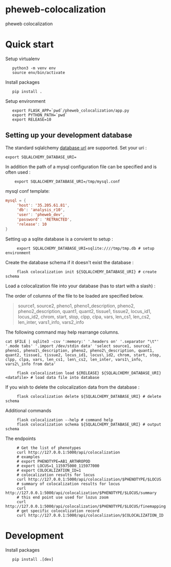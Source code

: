 # pheweb-colocalization
pheweb colocalization

# Quick start

Setup virtualenv

```
   python3 -m venv env
   source env/bin/activate
```

Install packages

```
   pip install .
```

Setup environment


```
   export FLASK_APP=`pwd`/pheweb_colocalization/app.py
   export PYTHON_PATH=`pwd`
   export RELEASE=10
```


## Setting up your development database



The standard sqlalchemy [database url](https://docs.sqlalchemy.org/en/14/core/engines.html#database-urls) are supported.
Set your uri :

```
export SQLALCHEMY_DATABASE_URI=
```


In addition the path of a mysql configuration file can be specified and is often used :

```
	export SQLALCHEMY_DATABASE_URI=/tmp/mysql.conf
```

mysql conf template:

```conf
mysql = {
     'host': '35.205.61.81',
     'db': 'analysis_r10',
     'user': 'pheweb_dev',
     'password': 'RETRACTED',
     'release': 10
}
```

Setting up a sqlite database is a convient to setup :


```
     export SQLALCHEMY_DATABASE_URI=sqlite:////tmp/tmp.db # setup environment
```

Create the database schema if it doesn't exist the database :


```
     flask colocalization init ${SQLALCHEMY_DATABASE_URI} # create schema
```

Load a colocalization file into your database (has to start with a slash) :

The order of columns of the file to be loaded are specified below.

> source1, source2, pheno1, pheno1\_description, pheno2, pheno2\_description, quant1, quant2, tissue1, tissue2, locus_id1, locus\_id2, chrom, start, stop, clpp, clpa, vars, len_cs1, len\_cs2, len_inter, vars1\_info, vars2\_info 

The following command may help rearrange columns.

```
cat $FILE | sqlite3 -csv ':memory:' '.headers on' '.separator "\t"' '.mode tabs' '.import /dev/stdin data' 'select source1, source2, pheno1, pheno1\_description, pheno2, pheno2\_description, quant1, quant2, tissue1, tissue2, locus_id1, locus\_id2, chrom, start, stop, clpp, clpa, vars, len_cs1, len\_cs2, len_inter, vars1\_info, vars2\_info from data' 
```


```
     flask colocalization load ${RELEASE} ${SQLALCHEMY_DATABASE_URI} <datafile> # load data file into database
```

If you wish to delete the colocalization data from the database :

```
     flask colocalization delete ${SQLALCHEMY_DATABASE_URI} # delete schema
```


Additional commands

```
	 flask colocalization --help # command help
	 flask colocalization schema ${SQLALCHEMY_DATABASE_URI} # output schema
```


The endpoints

```
     # Get the list of phenotypes
     curl http://127.0.0.1:5000/api/colocalization
     # examples
     # export PHENOTYPE=AB1_ARTHROPOD
     # export LOCUS=1_115975000_115977000
     # export COLOCALIZATION_ID=1
     # colocalization results for locus
     curl http://127.0.0.1:5000/api/colocalization/$PHENOTYPE/$LOCUS
     # summary of colocalization results for locus
     curl http://127.0.0.1:5000/api/colocalization/$PHENOTYPE/$LOCUS/summary
     # this end point use used for lozus zoom
     curl http://127.0.0.1:5000/api/colocalization/$PHENOTYPE/$LOCUS/finemapping
     # get specific colocolization record 
     curl http://127.0.0.1:5000/api/colocalization/$COLOCALIZATION_ID
```

# Development
	
	
Install packages

```
   pip install .[dev]
```

